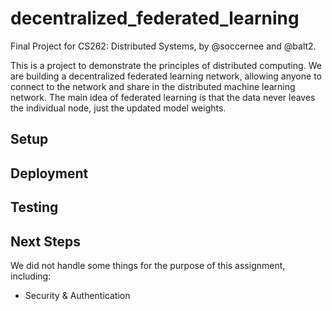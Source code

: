 # decentralized_federated_learning

Final Project for CS262: Distributed Systems, by @soccernee and @balt2.

This is a project to demonstrate the principles of distributed computing. We are building a decentralized federated learning network, allowing anyone to connect to the network and share in the distributed machine learning network. The main idea of federated learning is that the data never leaves the individual node, just the updated model weights.


## Setup

## Deployment

## Testing


## Next Steps

We did not handle some things for the purpose of this assignment, including:
* Security & Authentication